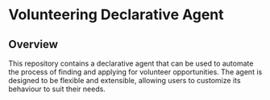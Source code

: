# Volunteering Declarative Agent

## Overview

This repository contains a declarative agent that can be used to automate the process of finding and applying for volunteer opportunities. The agent is designed to be flexible and extensible, allowing users to customize its behaviour to suit their needs.
